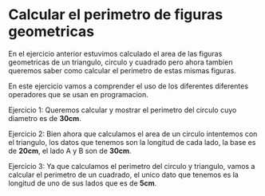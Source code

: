 # Calcular el perimetro de figuras geometricas

En el ejercicio anterior estuvimos calculado el area de las figuras geometricas de un triangulo, circulo y cuadrado pero ahora tambien queremos saber
como calcular el perimetro de estas mismas figuras.

En este ejercicio vamos a comprender el uso de los diferentes diferentes operadores que se usan en programacion.

Ejercicio 1:
Queremos calcular y mostrar el perimetro del circulo cuyo diametro es de **30cm**.

Ejercicio 2:
Bien ahora que calculamos el area de un circulo intentemos con el triangulo, los datos que tenemos son la longitud de cada lado, la base es de **20cm**,
el lado A y B son de **30cm**.

Ejercicio 3:
Ya que calculamos el perimetro del circulo y triangulo, vamos a calcular el perimetro de un cuadrado, el unico dato que tenemos es la longitud de
uno de sus lados que es de **5cm**.
